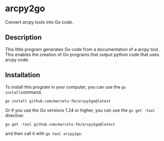 # arcpy2go

Convert arcpy tools into Go code.

## Description

This little program generates Go code from a documentation of a arcpy tool.
This enables the creation of Go programs that output python code that uses arcpy
code.

## Installation

To install this program in your computer, you can use the `go install`command.

```shell
go install github.com/marcelo-fm/arcpy2go@latest
```

Or if you use the Go versions 1.24 or higher, you can use the `go get -tool`
directive:

```shell
go get -tool github.com/marcelo-fm/arcpy2go@latest
```

and then call it with `go tool arcpy2go`.

